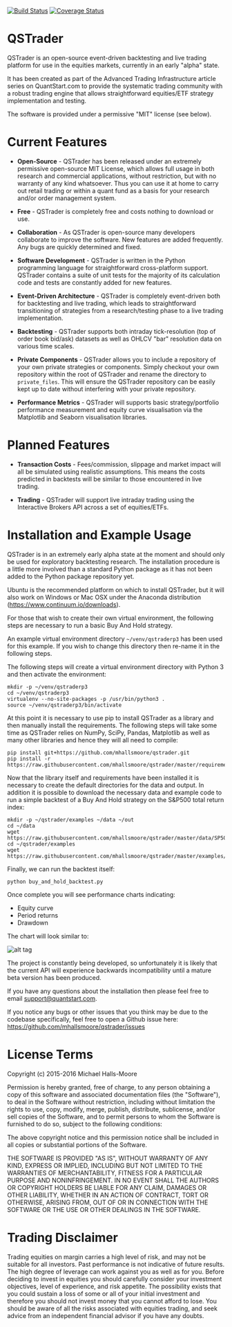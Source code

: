 [![Build Status](https://travis-ci.org/mhallsmoore/qstrader.svg?branch=master)](https://travis-ci.org/mhallsmoore/qstrader)
[![Coverage Status](https://coveralls.io/repos/github/mhallsmoore/qstrader/badge.svg?branch=master)](https://coveralls.io/github/mhallsmoore/qstrader?branch=master)

# QSTrader  

QSTrader is an open-source event-driven backtesting and live trading platform for use in the equities markets, currently in an early "alpha" state.

It has been created as part of the Advanced Trading Infrastructure article series on QuantStart.com to provide the systematic trading community with a robust trading engine that allows straightforward equities/ETF strategy implementation and testing.

The software is provided under a permissive "MIT" license (see below).

# Current Features

* **Open-Source** - QSTrader has been released under an extremely permissive open-source MIT License, which allows full usage in both research and commercial applications, without restriction, but with no warranty of any kind whatsoever. Thus you can use it at home to carry out retail trading or within a quant fund as a basis for your research and/or order management system.

* **Free** - QSTrader is completely free and costs nothing to download or use.

* **Collaboration** - As QSTrader is open-source many developers collaborate to improve the software. New features are added frequently. Any bugs are quickly determined and fixed.

* **Software Development** - QSTrader is written in the Python programming language for straightforward cross-platform support. QSTrader contains a suite of unit tests for the majority of its calculation code and tests are constantly added for new features.

* **Event-Driven Architecture** - QSTrader is completely event-driven both for backtesting and live trading, which leads to straightforward transitioning of strategies from a research/testing phase to a live trading implementation.

* **Backtesting** - QSTrader supports both intraday tick-resolution (top of order book bid/ask) datasets as well as OHLCV "bar" resolution data on various time scales.

* **Private Components** - QSTrader allows you to include a repository of your own private strategies or components. Simply checkout your own repository within the root of QSTrader and rename the directory to `private_files`. This will ensure the QSTrader repository can be easily kept up to date without interfering with your private repository.

* **Performance Metrics** - QSTrader will supports basic strategy/portfolio performance measurement and equity curve visualisation via the Matplotlib and Seaborn visualisation libraries.

# Planned Features

* **Transaction Costs** - Fees/commission, slippage and market impact will all be simulated using realistic assumptions. This means the costs predicted in backtests will be similar to those encountered in live trading.

* **Trading** - QSTrader will support live intraday trading using the Interactive Brokers API across a set of equities/ETFs.

# Installation and Example Usage

QSTrader is in an extremely early alpha state at the moment and should only be used for exploratory backtesting research. The installation procedure is a little more involved than a standard Python package as it has not been added to the Python package repository yet.

Ubuntu is the recommended platform on which to install QSTrader, but it will also work on Windows or Mac OSX under the Anaconda distribution (https://www.continuum.io/downloads).

For those that wish to create their own virtual environment, the following steps are necessary to run a basic Buy And Hold strategy.

An example virtual environment directory ```~/venv/qstraderp3``` has been used for this example. If you wish to change this directory then re-name it in the following steps.

The following steps will create a virtual environment directory with Python 3 and then activate the environment:

```
mkdir -p ~/venv/qstraderp3
cd ~/venv/qstraderp3
virtualenv --no-site-packages -p /usr/bin/python3 .
source ~/venv/qstraderp3/bin/activate
```

At this point it is necessary to use pip to install QSTrader as a library and then manually install the requirements. The following steps will take some time as QSTrader relies on NumPy, SciPy, Pandas, Matplotlib as well as many other libraries and hence they will all need to compile:

```
pip install git+https://github.com/mhallsmoore/qstrader.git
pip install -r https://raw.githubusercontent.com/mhallsmoore/qstrader/master/requirements.txt
```

Now that the library itself and requirements have been installed it is necessary to create the default directories for the data and output. In addition it is possible to download the necessary data and example code to run a simple backtest of a Buy And Hold strategy on the S&P500 total return index:

```
mkdir -p ~/qstrader/examples ~/data ~/out
cd ~/data
wget https://raw.githubusercontent.com/mhallsmoore/qstrader/master/data/SP500TR.csv
cd ~/qstrader/examples
wget https://raw.githubusercontent.com/mhallsmoore/qstrader/master/examples/buy_and_hold_backtest.py 
```

Finally, we can run the backtest itself: 

```
python buy_and_hold_backtest.py
```

Once complete you will see performance charts indicating:

* Equity curve
* Period returns
* Drawdown

The chart will look similar to:

![alt tag](https://s3.amazonaws.com/quantstart/media/images/qstrader-buy-and-hold.png)

The project is constantly being developed, so unfortunately it is likely that the current API will experience backwards incompatibility until a mature beta version has been produced.

If you have any questions about the installation then please feel free to email support@quantstart.com.

If you notice any bugs or other issues that you think may be due to the codebase specifically, feel free to open a Github issue here: https://github.com/mhallsmoore/qstrader/issues

# License Terms

Copyright (c) 2015-2016 Michael Halls-Moore

Permission is hereby granted, free of charge, to any person obtaining a copy of this software and associated documentation files (the "Software"), to deal in the Software without restriction, including without limitation the rights to use, copy, modify, merge, publish, distribute, sublicense, and/or sell copies of the Software, and to permit persons to whom the Software is furnished to do so, subject to the following conditions:

The above copyright notice and this permission notice shall be included in all copies or substantial portions of the Software.

THE SOFTWARE IS PROVIDED "AS IS", WITHOUT WARRANTY OF ANY KIND, EXPRESS OR IMPLIED, INCLUDING BUT NOT LIMITED TO THE WARRANTIES OF MERCHANTABILITY, FITNESS FOR A PARTICULAR PURPOSE AND NONINFRINGEMENT. IN NO EVENT SHALL THE AUTHORS OR COPYRIGHT HOLDERS BE LIABLE FOR ANY CLAIM, DAMAGES OR OTHER LIABILITY, WHETHER IN AN ACTION OF CONTRACT, TORT OR OTHERWISE, ARISING FROM, OUT OF OR IN CONNECTION WITH THE SOFTWARE OR THE USE OR OTHER DEALINGS IN THE SOFTWARE.

# Trading Disclaimer

Trading equities on margin carries a high level of risk, and may not be suitable for all investors. Past performance is not indicative of future results. The high degree of leverage can work against you as well as for you. Before deciding to invest in equities you should carefully consider your investment objectives, level of experience, and risk appetite. The possibility exists that you could sustain a loss of some or all of your initial investment and therefore you should not invest money that you cannot afford to lose. You should be aware of all the risks associated with equities trading, and seek advice from an independent financial advisor if you have any doubts.
